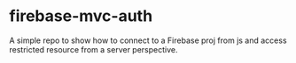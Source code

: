 # firebase-mvc-auth
A simple repo to show how to connect to a Firebase proj from js and access restricted resource from a server perspective.
